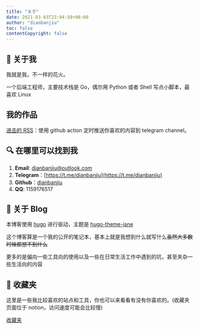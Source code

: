 ```yaml
---
title: "关于"
date: 2021-03-03T23:04:58+08:00
author: "dianbanjiu"
toc: false
contentCopyright: false
---
```


## 🌝 关于我
我就是我，不一样的花火。  

一个后端工程师，主要技术栈是 Go，偶尔用 Python 或者 Shell 写点小脚本，最喜欢 Linux

## 我的作品
[进击的 RSS](https://github.com/GuangzheJiang/rss_everyday)：使用 github action 定时推送你喜欢的内容到 telegram channel。  

## 🔍 在哪里可以找到我
1. **Email**: dianbanjiu@outlook.com  
2. **Telegram**：[https://t.me/dianbanjiu](https://t.me/dianbanjiu)  
3. **Github**：[dianbanjiu](https://github.com/dianbanjiu) 
4. **QQ**: 1159176517 


## 🌚 关于 Blog
本博客使用 [hugo](https://gohugo.io/) 进行驱动，主题是 [hugo-theme-jane](https://github.com/xianmin/hugo-theme-jane)

这个博客算是一个我的公开的笔记本，基本上就是我想到什么就写什么~~虽然大多数时候都想不到什么~~  

更多的是偏向一些工具向的使用以及一些在日常生活工作中遇到的坑，甚至夹杂一些生活向的内容  

## 🤩 收藏夹
这里是一些我比较喜欢的站点和工具，你也可以来看看有没有你喜欢的。(收藏夹页面位于 notion，访问速度可能会比较慢)    

[收藏夹](https://powerful-town-9ca.notion.site/41dbffa6362440899f35d7828b541f76?v=6e20b899dd924a72bed12037ca4d6df6)  
